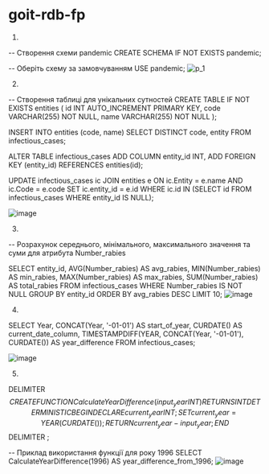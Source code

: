 # goit-rdb-fp
1.
-- Створення схеми pandemic
CREATE SCHEMA IF NOT EXISTS pandemic;

-- Оберіть схему за замовчуванням
USE pandemic;
![p_1](https://github.com/NGanch/goit-rdb-fp/assets/86801593/8b901687-9151-46be-8c7e-7bea7468e4ab)

2.
-- Створення таблиці для унікальних сутностей
CREATE TABLE IF NOT EXISTS entities (
    id INT AUTO_INCREMENT PRIMARY KEY,
    code VARCHAR(255) NOT NULL,
    name VARCHAR(255) NOT NULL
);

INSERT INTO entities (code, name)
SELECT DISTINCT code, entity FROM infectious_cases;

ALTER TABLE infectious_cases
ADD COLUMN entity_id INT,
ADD FOREIGN KEY (entity_id) REFERENCES entities(id);

UPDATE infectious_cases ic
JOIN entities e ON ic.Entity = e.name AND ic.Code = e.code
SET ic.entity_id = e.id
WHERE ic.id IN (SELECT id FROM infectious_cases WHERE entity_id IS NULL);

![image](https://github.com/NGanch/goit-rdb-fp/assets/86801593/a30b2e59-fd62-4963-8c09-7a70dfa75bd5)



3.
-- Розрахунок середнього, мінімального, максимального значення та суми для атрибута Number_rabies
  
SELECT entity_id, AVG(Number_rabies) AS avg_rabies,
       MIN(Number_rabies) AS min_rabies, MAX(Number_rabies) AS max_rabies,
       SUM(Number_rabies) AS total_rabies
FROM infectious_cases
WHERE Number_rabies IS NOT NULL
GROUP BY entity_id
ORDER BY avg_rabies DESC
LIMIT 10;
![image](https://github.com/NGanch/goit-rdb-fp/assets/86801593/ee0b8f3b-5f71-4864-bb9e-f1f5cb3d699e)


4.
SELECT Year,
       CONCAT(Year, '-01-01') AS start_of_year,
       CURDATE() AS current_date_column,
       TIMESTAMPDIFF(YEAR, CONCAT(Year, '-01-01'), CURDATE()) AS year_difference
FROM infectious_cases;

![image](https://github.com/NGanch/goit-rdb-fp/assets/86801593/0058c749-c95a-47fa-b09f-02787057fdc2)


5.
DELIMITER $$
CREATE FUNCTION CalculateYearDifference (input_year INT)
RETURNS INT
DETERMINISTIC
BEGIN
    DECLARE current_year INT;
    SET current_year = YEAR(CURDATE());
    RETURN current_year - input_year;
END $$
DELIMITER ;

-- Приклад використання функції для року 1996
SELECT CalculateYearDifference(1996) AS year_difference_from_1996;
![image](https://github.com/NGanch/goit-rdb-fp/assets/86801593/00863222-a131-4660-ace6-50ee2ed808e3)
